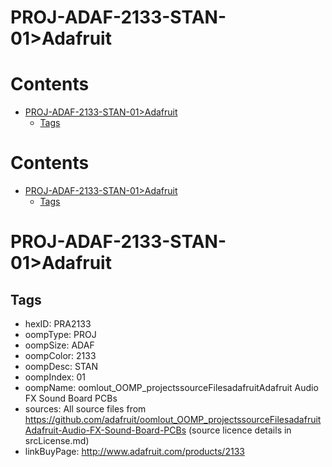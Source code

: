 
PROJ-ADAF-2133-STAN-01>Adafruit
===============================

Contents
========

* [PROJ-ADAF-2133-STAN-01>Adafruit](#proj-adaf-2133-stan-01adafruit)
	* [Tags](#tags)

Contents
========

* [PROJ-ADAF-2133-STAN-01>Adafruit](#proj-adaf-2133-stan-01adafruit)
	* [Tags](#tags)

# PROJ-ADAF-2133-STAN-01>Adafruit

## Tags

- hexID: PRA2133
- oompType: PROJ
- oompSize: ADAF
- oompColor: 2133
- oompDesc: STAN
- oompIndex: 01
- oompName: oomlout_OOMP_projectssourceFilesadafruitAdafruit Audio FX Sound Board PCBs
- sources: All source files from https://github.com/adafruit/oomlout_OOMP_projectssourceFilesadafruitAdafruit-Audio-FX-Sound-Board-PCBs (source licence details in srcLicense.md)
- linkBuyPage: http://www.adafruit.com/products/2133
